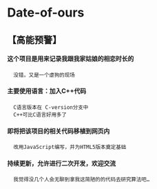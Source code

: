 # Date-of-ours

## **【高能预警】**

#### 这个项目是用来记录我跟我家姑娘的相恋时长的
      没错，又是一个虐狗的现场
#### 主要使用语言：加入C++代码
      C语言版本在 C-version分支中
      C++可比C语言好用多了
#### 即将把该项目的相关代码移植到网页内
      改用JavaScript编写，并为HTML5版本奠定基础
#### 持续更新，允许进行二次开发，欢迎交流
      我觉得没几个人会无聊到拿我这简陋的的代码去研究算法吧…
